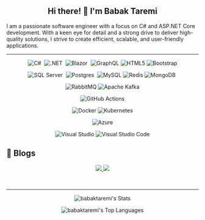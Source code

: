 
<div align="center">

 ## Hi there! 👋 I'm Babak Taremi
 
</div>


I am a passionate software engineer with a focus on C# and ASP.NET Core development. With a keen eye for detail and a strong drive to deliver high-quality solutions, I strive to create efficient, scalable, and user-friendly applications.

<hr/>

<div align="center">


![C#](https://img.shields.io/badge/c%23-%23239120.svg?style=for-the-badge&logo=c-sharp&logoColor=white)&nbsp;
![.NET](https://img.shields.io/badge/-.NET-05122A?style=for-the-badge&logo=Dotnet&color=410acc)&nbsp;
![Blazor](https://img.shields.io/badge/-Blazor-05122A?style=for-the-badge&logo=blazor&color=6541bf)&nbsp;
![GraphQL](https://img.shields.io/badge/-GraphQL-E10098?style=for-the-badge&logo=graphql&logoColor=white)
![HTML5](https://img.shields.io/badge/html5-%23E34F26.svg?style=for-the-badge&logo=html5&logoColor=white)
![Bootstrap](https://img.shields.io/badge/bootstrap-%238511FA.svg?style=for-the-badge&logo=bootstrap&logoColor=white)

</div>

<div align="center">

![SQL Server](https://img.shields.io/badge/Microsoft%20SQL%20Server-CC2927?style=for-the-badge&logo=microsoft%20sql%20server&logoColor=white)&nbsp;
![Postgres](https://img.shields.io/badge/postgres-%23316192.svg?style=for-the-badge&logo=postgresql&logoColor=white)&nbsp;
![MySQL](https://img.shields.io/badge/mysql-%2300f.svg?style=for-the-badge&logo=mysql&logoColor=white)
![Redis](https://img.shields.io/badge/redis-%23DD0031.svg?style=for-the-badge&logo=redis&logoColor=white)
![MongoDB](https://img.shields.io/badge/MongoDB-%234ea94b.svg?style=for-the-badge&logo=mongodb&logoColor=white)&nbsp;

</div>

<div align="center">

 ![RabbitMQ](https://img.shields.io/badge/Rabbitmq-FF6600?style=for-the-badge&logo=rabbitmq&logoColor=white)
 ![Apache Kafka](https://img.shields.io/badge/Apache%20Kafka-000?style=for-the-badge&logo=apachekafka)

</div>

<div align="center">

![GitHub Actions](https://img.shields.io/badge/github%20actions-%232671E5.svg?style=for-the-badge&logo=githubactions&logoColor=white)

</div>

<div align="center">

![Docker](https://img.shields.io/badge/docker-%230db7ed.svg?style=for-the-badge&logo=docker&logoColor=white)
![Kubernetes](https://img.shields.io/badge/kubernetes-%23326ce5.svg?style=for-the-badge&logo=kubernetes&logoColor=white)

</div>

<div align="center">

 ![Azure](https://img.shields.io/badge/azure-%230072C6.svg?style=for-the-badge&logo=microsoftazure&logoColor=white)

</div>

<div align="center">

![Visual Studio](https://img.shields.io/badge/Visual%20Studio-5C2D91.svg?style=for-the-badge&logo=visual-studio&logoColor=white)
![Visual Studio Code](https://img.shields.io/badge/Visual%20Studio%20Code-0078d7.svg?style=for-the-badge&logo=visual-studio-code&logoColor=white)

</div>



## 📝 Blogs

<div align="center">

 <a href="https://t.me/DotNetIsFun" alt="Telegram Channel">
   <img src="https://img.shields.io/badge/Telegram-2CA5E0?style=for-the-badge&logo=telegram&logoColor=white" />
 </a>

  <a href="https://virgool.io/@babaktaremi" alt="Virgool Blog">
   <img src="https://img.shields.io/badge/-Virgool-05122A?style=for-the-badge&color=245ded" />
 </a>
   
   </p>
</div>

</br>

<hr/>

<div align="center">
 <div>

  ![babaktaremi's Stats](https://github-readme-stats.vercel.app/api?username=babaktaremi&theme=dark&show_icons=true&hide_border=false&count_private=true)
  
  </div>
<div>

 ![babaktaremi's Top Languages](https://github-readme-stats.vercel.app/api/top-langs/?username=babaktaremi&theme=dark&show_icons=true&hide_border=false&layout=compact)

</div>

</div>

